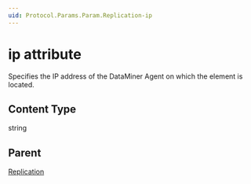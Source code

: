 ```yaml
---
uid: Protocol.Params.Param.Replication-ip
---
```


# ip attribute

Specifies the IP address of the DataMiner Agent on which the element is located.

## Content Type

string

## Parent

[Replication](xref:Protocol.Params.Param.Replication)
